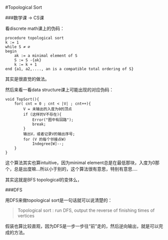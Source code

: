 #Topological Sort

###数学课 -> CS课
 
看discrete math课上的伪码：
 
```
procedure topological sort
k := 1
while S ≠ ∅
begin 
	ak := a minimal element of S
	S := S -{ak}
	k := k + 1
end {a1, a2,...., an is a compatible total ordering of S}

```
其实是很直觉的做法。

然后来看一看data structure课上可能出现的对应伪码：

```
void TopSort(){
	for( cnt = 0 ; cnt < |V| ; cnt++){
		V = 未输出的入度为0的顶点
		if (这样的V不存在){
			Error("图中有回路");
			break;
		}
		输出V，或者记录V的输出序号;
		for (V 的每个邻接点W)
			Indegree[W]--;
    }
}
```
这个算法其实也算intuitive，因为minimal element总是在最低那块，入度为0那个，总是出度嘛...所以小于别的，这个算法很有意思，特别有意思....

其实这就是BFS topological的变体么，

###DFS 

用DFS来做topological sort是一句话就可以说清楚的：

> Topological sort : run DFS, output the reverse of finishing times of vertices 

假装也算比较直观，因为DFS是一步一步往“前”走的，然后逆向输出，就是可以完成的方法。